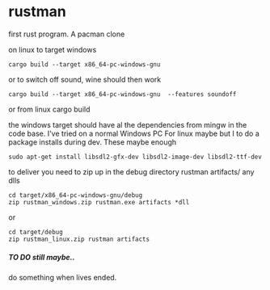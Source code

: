 # rustman

first rust program. A pacman clone

on linux to target windows
```
cargo build --target x86_64-pc-windows-gnu
```

or to switch off sound, wine should then work
```
cargo build --target x86_64-pc-windows-gnu  --features soundoff
```

or from linux
cargo build

the windows target should have al the dependencies from mingw in the code base. I've tried on a normal Windows PC
For linux maybe but I to do a package installs during dev. These maybe enough
```
sudo apt-get install libsdl2-gfx-dev libsdl2-image-dev libsdl2-ttf-dev
```

to deliver you need to zip up in the debug directory
rustman
artifacts/
any dlls

```
cd target/x86_64-pc-windows-gnu/debug
zip rustman_windows.zip rustman.exe artifacts *dll
```

or
```
cd target/debug
zip rustman_linux.zip rustman artifacts
```

##### TO DO still maybe..
do something when lives ended.
